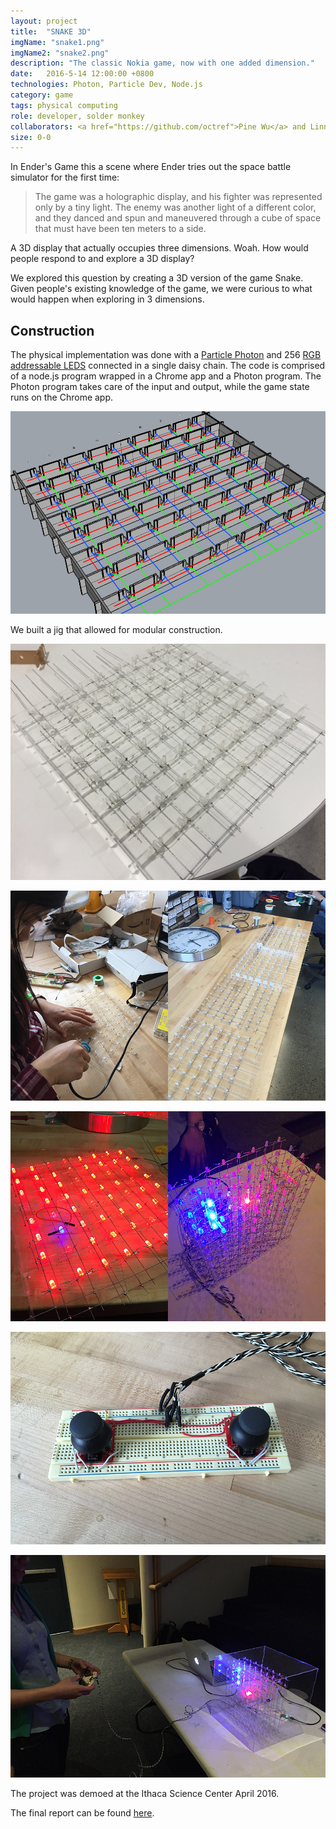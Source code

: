 ```yaml
---
layout: project
title:  "SNAKE 3D"
imgName: "snake1.png"
imgName2: "snake2.png"
description: "The classic Nokia game, now with one added dimension."
date:   2016-5-14 12:00:00 +0800
technologies: Photon, Particle Dev, Node.js
category: game
tags: physical computing
role: developer, solder monkey
collaborators: <a href="https://github.com/octref">Pine Wu</a> and Linna Li
size: 0-0
---
```


In Ender's Game this a scene where Ender tries out the space battle simulator for the first time:

>The game was a holographic display, and his fighter was represented only by a tiny light. The enemy was
another light of a different color, and they danced and spun and maneuvered through a cube of space that
must have been ten meters to a side.

A 3D display that actually occupies three dimensions. Woah. How would people respond to and explore a 3D display?

We explored this question by creating a 3D version of the game Snake. Given people's existing knowledge of the game, we were curious to what would happen when exploring in 3 dimensions.

Construction
----------

The physical implementation was done with a <a href="https://docs.particle.io/datasheets/photon-datasheet/">Particle Photon</a> and 256 <a href="https://cdn.sparkfun.com/datasheets/Components/LED/COM-12877.pdf">RGB addressable LEDS</a> connected in a single daisy chain. The code is comprised of a node.js program wrapped in a Chrome app and a Photon program. The Photon program takes care of the input and output, while the game state runs on the Chrome app.

![Alt](/img/snake3d/rhinojig.jpg)

We built a jig that allowed for modular construction.

![Alt](/img/snake3d/realjig.jpg)

![Alt](/img/snake3d/soldering.jpg)

![Alt](/img/snake3d/glowing.jpg)

![Alt](/img/snake3d/controller.jpg)

![Alt](/img/snake3d/player.jpg)

The project was demoed at the Ithaca Science Center April 2016.

The final report can be found <a href="https://drive.google.com/file/d/0B0yplDYU2H-pUjBubnFuNzRIN1k/view?usp=sharing">here</a>.

